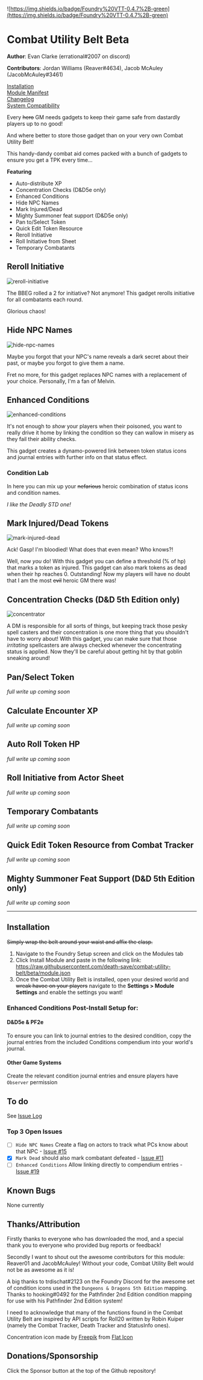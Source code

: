 ![https://img.shields.io/badge/Foundry%20VTT-0.4.7%2B-green](https://img.shields.io/badge/Foundry%20VTT-0.4.7%2B-green)

# Combat Utility Belt **Beta**
**Author**: Evan Clarke (errational#2007 on discord)

**Contributors**: Jordan Williams (Reaver#4634), Jacob McAuley (JacobMcAuley#3461)

[Installation](#Installation)    
[Module Manifest](https://raw.githubusercontent.com/death-save/combat-utility-belt/beta/module.json)    
[Changelog](https://github.com/death-save/combat-utility-belt/blob/beta/CHANGELOG.md)    
[System Compatibility](https://docs.google.com/spreadsheets/d/1DUFZb7DniTJYNPXgHYpU5RGfB1p6qY7q8JxUAG4N9hU/edit?usp=sharing)

Every ~~hero~~ GM needs gadgets to keep their game safe from dastardly players up to no good!

And where better to store those gadget than on your very own Combat Utility Belt!

This handy-dandy combat aid comes packed with a bunch of gadgets to ensure you get a TPK every time...

**Featuring**
* Auto-distribute XP
* Concentration Checks (D&D5e only)
* Enhanced Conditions
* Hide NPC Names
* Mark Injured/Dead
* Mighty Summoner feat support (D&D5e only)
* Pan to/Select Token
* Quick Edit Token Resource
* Reroll Initiative
* Roll Initiative from Sheet
* Temporary Combatants


 ## Reroll Initiative

![reroll-initiative](https://github.com/death-save/media/blob/master/combat-utility-belt/reroll-initiative.gif)

 The BBEG rolled a 2 for initiative? Not anymore! This gadget rerolls initiative for all combatants each round.

 Glorious chaos!

 ## Hide NPC Names

![hide-npc-names](https://github.com/death-save/media/blob/master/combat-utility-belt/hide-npc-names.gif)

 Maybe you forgot that your NPC's name reveals a dark secret about their past, or maybe you forgot to give them a name.

 Fret no more, for this gadget replaces NPC names with a replacement of your choice. Personally, I'm a fan of Melvin.

 ## Enhanced Conditions

 ![enhanced-conditions](https://github.com/death-save/media/blob/master/combat-utility-belt/enhanced-conditions.gif)

 It's not enough to *show* your players when their poisoned, you want to really drive it  home by linking the condition so they can wallow in misery as they fail their ability checks.

 This gadget creates a dynamo-powered link between token status icons and journal entries with further info on that status effect.

 ### Condition Lab

 In here you can mix up your ~~nefarious~~ heroic combination of status icons and condition names.

 *I like the Deadly STD one!*

 ## Mark Injured/Dead Tokens

![mark-injured-dead](https://github.com/death-save/media/blob/master/combat-utility-belt/mark-injured-dead.gif)

 Ack! Gasp! I'm bloodied! What does that even mean? Who knows?!

 Well, now *you* do! With this gadget you can define a threshold (% of hp) that marks a token as injured. This gadget can also mark tokens as dead when their hp reaches 0. Outstanding! Now my players will have no doubt that I am the most ~~evil~~ heroic GM there was!

## Concentration Checks (D&D 5th Edition only)

![concentrator](https://github.com/death-save/media/blob/master/combat-utility-belt/concentrator.gif)

A DM is responsible for all sorts of things, but keeping track those pesky spell casters and their concentration is one more thing that you shouldn't have to worry about! With this gadget, you can make sure that those *irritating* spellcasters are always checked whenever the concentrating status is applied. Now they'll be careful about getting hit by that goblin sneaking around!

## Pan/Select Token
*full write up coming soon*

## Calculate Encounter XP
*full write up coming soon*

## Auto Roll Token HP
*full write up coming soon*

## Roll Initiative from Actor Sheet
*full write up coming soon*

## Temporary Combatants
*full write up coming soon*

## Quick Edit Token Resource from Combat Tracker
*full write up coming soon*

## Mighty Summoner Feat Support (D&D 5th Edition only)
*full write up coming soon*


---

## Installation

~~Simply wrap the belt around your waist and affix the clasp.~~

1. Navigate to the Foundry Setup screen and click on the Modules tab
2. Click Install Module and paste in the following link: https://raw.githubusercontent.com/death-save/combat-utility-belt/beta/module.json
3. Once the Combat Utility Belt is installed, open your desired world and ~~wreak havoc on your players~~ navigate to the **Settings > Module Settings** and enable the settings you want!

### Enhanced Conditions Post-Install Setup for:
#### D&D5e & PF2e
To ensure you can link to journal entries to the desired condition, copy the journal entries from the included Conditions compendium into your world's journal.

#### Other Game Systems
Create the relevant condition journal entries and ensure players have `Observer` permission

## To do
See [Issue Log](https://github.com/death-save/combat-utility-belt/issues) 

### Top 3 Open Issues
- [ ] `Hide NPC Names` Create a flag on actors to track what PCs know about that NPC - [Issue #15](https://github.com/death-save/combat-utility-belt/issues/15)
- [X] `Mark Dead` should also mark combatant defeated - [Issue #11](https://github.com/death-save/combat-utility-belt/issues/11)
- [ ] `Enhanced Conditions` Allow linking directly to compendium entries - [Issue #19](https://github.com/death-save/combat-utility-belt/issues/19)

## Known Bugs
None currently

## Thanks/Attribution
Firstly thanks to everyone who has downloaded the mod, and a special thank you to everyone who provided bug reports or feedback!

Secondly I want to shout out the awesome contributors for this module: Reaver01 and JacobMcAuley! Without your code, Combat Utility Belt would not be as awesome as it is!

A big thanks to trdischat#2123 on the Foundry Discord for the awesome set of condition icons used in the `Dungeons & Dragons 5th Edition` mapping.
Thanks to hooking#0492 for the Pathfinder 2nd Edition condition mapping for use with his Pathfinder 2nd Edition system!

I need to acknowledge that many of the functions found in the Combat Utility Belt are inspired by API scripts for Roll20 written by Robin Kuiper (namely the Combat Tracker, Death Tracker and StatusInfo ones).

Concentration icon made by [Freepik](https://www.flaticon.com/authors/freepik) from [Flat Icon](www.flaticon.com)

## Donations/Sponsorship
Click the Sponsor button at the top of the Github repository!
